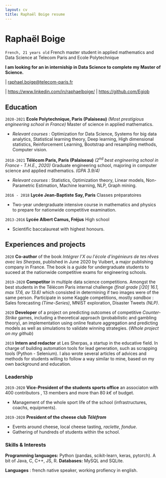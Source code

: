 ```yaml
---
layout: cv
title: Raphaël Boige resume
---
```


# Raphaël Boige

`French, 21 years old`
French master student in applied mathematics and Data Science at Telecom Paris and Ecole Polytechnique

**I am looking for an in interniship in Data Science to complete my Master of Science.**



<div id="webaddress">
| <a href="raphael.boige@telecom-paris.fr">raphael.boige@telecom-paris.fr</a>

| <a href="https://www.linkedin.com/in/raphaelboige/">https://www.linkedin.com/in/raphaelboige/</a>
| <a href="https://github.com/Egiob">https://github.com/Egiob</a>
</div>


## Education

`2020-2021`
__Ecole Polytechnique, Paris (Palaiseau)__ *(Most prestigious engineering school in France)* Master of science in applied mathematics.

 - *Relevant courses* : Optimization for Data Science, Systems for big data analytics, Statistical learning theory, Deep learning, High dimensional statistics, Reinforcement Learning, Bootstrap and resampling methods, Computer vision.

`2018-2021`
__Télécom Paris, Paris (Palaiseau)__ *(2<sup>nd</sup> best engineering school in France - T.H.E., 2020)* Graduate engineering school, majoring in computer science and applied mathematics. *(GPA 3.9/4)*

 - *Relevant courses* : Statistics, Optimization theory, Linear models, Non-Parametric Estimation, Machine learning, NLP, Graph mining.


`2016 - 2018`
__Lycée Jean-Baptiste Say, Paris__ Classes préparatoires
- Two-year undergraduate intensive course in mathematics and physics to prepare for nationwide competitive examination.

`2013-2016`
__Lycée Albert Camus, Fréjus__ High school
 - Scientific baccalaureat with highest honours.


## Experiences and projects

`2020`
__Co-author__ of the book *Intégrer l'X ou l'école d'ingénieurs de tes rêves avec les Sherpas*, published in June 2020 by Vuibert, a major publishing company in France. The book is a guide for undergraduate students to suceed at the nationwide competitive exams for engineering schools.

`2019-2020`
__Competitor__ in multiple data science competitions. Amongst the best students in the Télécom Paris internal challenge *(final grade [/20] 16.1, max 17.6, av 13.6)* which consisted in determining if two images were of the same person. Participate in some Kaggle competitions, mostly *sandbox* : Sales forecasting *(Time-Series)*, MNIST exploration, Disaster Tweets *(NLP)*.

`2020`
__Developer__ of a project on predicting outcomes of competitive *Counter-Strike* games, including a theoretical approach (probabilistic and gambling theory), an implementation using online feature aggregation and predicting models as well as simulations to validate winning strategies. (*Whole project on my github*)

`2019`
__Intern and redactor__ at Les Sherpas, a startup in the educative field. In charge of building automation tools for lead generation, such as scrapping tools (Python - Selenium). I also wrote several articles of advices and methods for students willing to follow a way similar to mine, based on my own background and education.

### Leadership

`2019-2020`
__Vice-President of the students sports office__ an associaton with 400 contributors , 13 members and more than 80 *k€* of budget.
- Management of the whole sport life of the school (infrastructures, coachs, equipments).

`2019-2020`
__President of the cheese club *Téléfrom*__
- Events around cheese, local cheese tasting, *raclette*, *fondue*.
- Gathering of hundreds of students within the school.



### Skills & Interests

__Programming languages:__ Python (pandas, scikit-learn, keras, pytorch). A bit of Java, C, C++, JS, R.
__Databases:__ MySQL and SQLite.

__Languages__ : french native speaker, working profiency in english.
